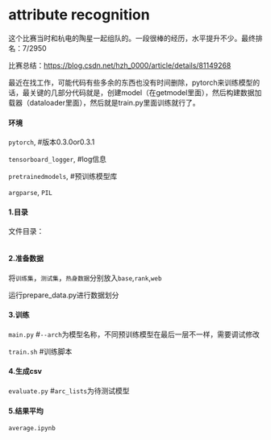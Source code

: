# attribute recognition
这个比赛当时和杭电的陶星一起组队的。一段很棒的经历，水平提升不少。最终排名：7/2950

比赛总结：https://blog.csdn.net/hzh_0000/article/details/81149268

最近在找工作，可能代码有些多余的东西也没有时间删除，pytorch来训练模型的话，最关键的几部分代码就是，创建model（在getmodel里面），然后构建数据加载器（dataloader里面），然后就是train.py里面训练就行了。
#### 环境
`pytorch`, #版本0.3.0or0.3.1

`tensorboard_logger`, #log信息

`pretrainedmodels`, #预训练模型库

`argparse`,
`PIL`

#### 1.目录
文件目录：
```

```
#### 2.准备数据
将`训练集`，`测试集`，`热身数据`分别放入`base`,`rank`,`web`

运行prepare_data.py进行数据划分
#### 3.训练
`main.py` #`--arch`为模型名称，不同预训练模型在最后一层不一样，需要调试修改

`train.sh` #训练脚本
#### 4.生成csv
`evaluate.py` #`arc_lists`为待测试模型
#### 5.结果平均
`average.ipynb`
